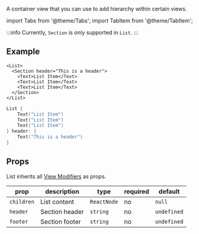 ---
---

A container view that you can use to add hierarchy within certain views.

import Tabs from '@theme/Tabs';
import TabItem from '@theme/TabItem';

:::info
Currently, `Section` is only supported in `List`.
:::

## Example

<Tabs>
<TabItem value="srn" label="swiftui-react-native">

```tsx
<List>
  <Section header="This is a header">
    <Text>List Item</Text>
    <Text>List Item</Text>
    <Text>List Item</Text>
  </Section>
</List>
```

</TabItem>
<TabItem value="swiftui" label="SwiftUI">

```swift
List {
    Text("List Item")
    Text("List Item")
    Text("List Item")
} header: {
    Text("This is a header")
}
```

</TabItem>
</Tabs>

## Props

List inherits all [View Modifiers](../modifiers#full-list) as props.

| prop       | description    | type        | required | default     |
| ---------- | -------------- | ----------- | -------- | ----------- |
| `children` | List content   | `ReactNode` | no       | `null`      |
| `header`   | Section header | `string`    | no       | `undefined` |
| `footer`   | Section footer | `string`    | no       | `undefined` |

